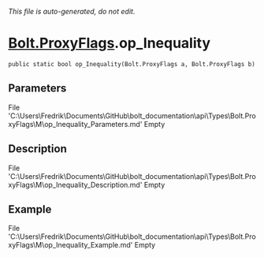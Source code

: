*This file is auto-generated, do not edit.*

# [Bolt.ProxyFlags](Types/Bolt.ProxyFlags.md).op_Inequality
`public static bool op_Inequality(Bolt.ProxyFlags a, Bolt.ProxyFlags b)`
## Parameters
File 'C:\Users\Fredrik\Documents\GitHub\bolt_documentation\api\Types\Bolt.ProxyFlags\M\op_Inequality_Parameters.md' Empty
## Description
File 'C:\Users\Fredrik\Documents\GitHub\bolt_documentation\api\Types\Bolt.ProxyFlags\M\op_Inequality_Description.md' Empty
## Example
File 'C:\Users\Fredrik\Documents\GitHub\bolt_documentation\api\Types\Bolt.ProxyFlags\M\op_Inequality_Example.md' Empty
